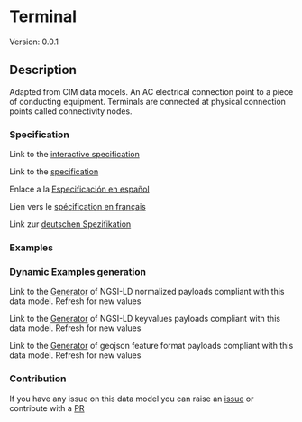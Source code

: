 # Terminal
Version: 0.0.1

## Description 

Adapted from CIM data models. An AC electrical connection point to a piece of conducting equipment. Terminals are connected at physical connection points called connectivity nodes.
### Specification

Link to the [interactive specification](https://swagger.lab.fiware.org/?url=https://raw.githubusercontent.com/smart-data-models/dataModel.EnergyCIM/master/Terminal/swagger.yaml)

Link to the [specification](https://github.com/smart-data-models/dataModel.EnergyCIM/blob/master/Terminal/doc/spec.md)

Enlace a la [Especificación en español](https://github.com/smart-data-models/dataModel.EnergyCIM/blob/master/Terminal/doc/spec_ES.md)

Lien vers le [spécification en français](https://github.com/smart-data-models/dataModel.EnergyCIM/blob/master/Terminal/doc/spec_FR.md)

Link zur [deutschen Spezifikation](https://github.com/smart-data-models/dataModel.EnergyCIM/blob/master/Terminal/doc/spec_DE.md)
### Examples
### Dynamic Examples generation

Link to the [Generator](https://smartdatamodels.org/extra/ngsi-ld_generator.php?schemaUrl=https://raw.githubusercontent.com/smart-data-models/dataModel.EnergyCIM/master/Terminal/schema.json&email=info@smartdatamodels.org) of NGSI-LD normalized payloads compliant with this data model. Refresh for new values

Link to the [Generator](https://smartdatamodels.org/extra/ngsi-ld_generator_keyvalues.php?schemaUrl=https://raw.githubusercontent.com/smart-data-models/dataModel.EnergyCIM/master/Terminal/schema.json&email=info@smartdatamodels.org) of NGSI-LD keyvalues payloads compliant with this data model. Refresh for new values

Link to the [Generator](https://smartdatamodels.org/extra/geojson_features_generator_v1.0.php?schemaUrl=https://raw.githubusercontent.com/smart-data-models/dataModel.EnergyCIM/master/Terminal/schema.json&email=info@smartdatamodels.org) of geojson feature format payloads compliant with this data model. Refresh for new values
### Contribution

 If you have any issue on this data model you can raise an [issue](https://github.com/smart-data-models/dataModel.EnergyCIM/issues)  or contribute with a [PR](https://github.com/smart-data-models/dataModel.EnergyCIM/pulls)